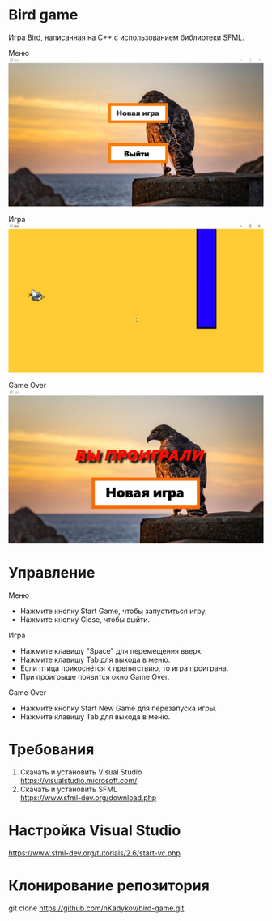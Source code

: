 # Bird game

Игра Bird, написанная на С++ с использованием библиотеки SFML.

Меню
![screenshots](Screenshots/MENU.jpg)

Игра
![screenshots](Screenshots/GAME.jpg)

Game Over
![screenshots](Screenshots/GAMEOVER.jpg)

# Управление

Меню

- Нажмите кнопку Start Game, чтобы запуститься игру.
- Нажмите кнопку Close, чтобы выйти.

Игра

- Нажмите клавишу "Space" для перемещения вверх.
- Нажмите клавишу Tab для выхода в меню.
- Если птица прикоснётся к препятствию, то игра проиграна.
- При проигрыше появится окно Game Over.

Game Over
- Нажмите кнопку Start New Game для перезапуска игры.
- Нажмите клавишу Tab для выхода в меню.


# Требования
1. Скачать и установить Visual Studio <br/>
https://visualstudio.microsoft.com/
2. Скачать и установить SFML <br/>
https://www.sfml-dev.org/download.php

# Настройка Visual Studio
https://www.sfml-dev.org/tutorials/2.6/start-vc.php

# Клонирование репозитория
git clone https://github.com/nKadykov/bird-game.git
